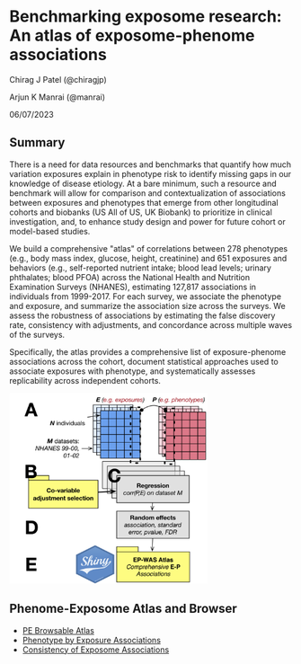 # Benchmarking exposome research: An atlas of exposome-phenome associations

Chirag J Patel (@chiragjp)

Arjun K Manrai (@manrai)

06/07/2023

## Summary

There is a need for data resources and benchmarks that quantify how much variation exposures explain in phenotype risk to identify missing gaps in our knowledge of disease etiology. At a bare minimum, such a resource and benchmark will allow for comparison and contextualization of associations between exposures and phenotypes that emerge from other longitudinal cohorts and biobanks (US All of US, UK Biobank) to prioritize in clinical investigation, and, to enhance study design and power for future cohort or model-based studies.

We build a comprehensive "atlas" of correlations between 278 phenotypes (e.g., body mass index, glucose, height, creatinine) and 651 exposures and behaviors (e.g., self-reported nutrient intake; blood lead levels; urinary phthalates; blood PFOA) across the National Health and Nutrition Examination Surveys (NHANES), estimating 127,817 associations in individuals from 1999-2017. For each survey, we associate the phenotype and exposure, and summarize the association size across the surveys. We assess the robustness of associations by estimating the false discovery rate, consistency with adjustments, and concordance across multiple waves of the surveys.

Specifically, the atlas provides a comprehensive list of exposure-phenome associations across the cohort, document statistical approaches used to associate exposures with phenotype, and systematically assesses replicability across independent cohorts.

<img src="img/pe.png" width="70%" height="70%" />

## Phenome-Exposome Atlas and Browser

-   [PE Browsable Atlas](https://chiragjp.shinyapps.io/pe_atlas/)
-   [Phenotype by Exposure Associations](rmd/pe.html)
-   [Consistency of Exposome Associations](rmd/consistency.html)
